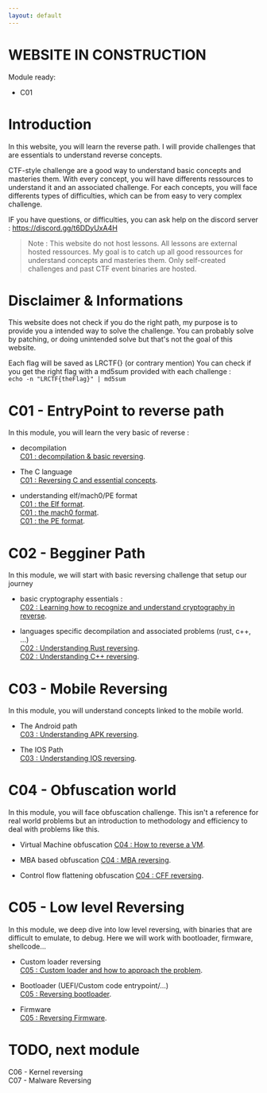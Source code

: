 ```yaml
---
layout: default
---
```


# WEBSITE IN CONSTRUCTION
Module ready:
- C01

# Introduction

In this website, you will learn the reverse path.
I will provide challenges that are essentials to understand reverse concepts. 

CTF-style challenge are a good way to understand basic concepts and masteries them. 
With every concept, you will have differents ressources to understand it and an associated challenge.
For each concepts, you will face differents types of difficulties, which can be from easy to very complex challenge.

IF you have questions, or difficulties, you can ask help on the discord server : https://discord.gg/t6DDyUxA4H

> Note : This website do not host lessons. All lessons are external hosted ressources. My goal is to catch up all good ressources for understand concepts and masteries them.
Only self-created challenges and past CTF event binaries are hosted.

# Disclaimer & Informations

This website does not check if you do the right path, my purpose is to provide you a intended way to solve the challenge. You can probably solve by patching, or doing unintended solve but that's not the goal of this website.

Each flag will be saved as LRCTF{} (or contrary mention)
You can check if you get the right flag with a md5sum provided with each challenge :   
`echo -n "LRCTF{theFlag}" | md5sum`

# C01 - EntryPoint to reverse path

In this module, you will learn the very basic of reverse : 

- decompilation  
[C01 : decompilation & basic reversing](./pages/C01/introduction.md).
- The C language  
[C01 : Reversing C and essential concepts](./pages/C01/c.md).

- understanding elf/mach0/PE format  
[C01 : the Elf format](./pages/C01/elf.md).  
[C01 : the mach0 format](./pages/C01/mach0.md).  
[C01 : the PE format](./pages/C01/pe.md).  

# C02 - Begginer Path

In this module, we will start with basic reversing challenge that setup our journey

- basic cryptography essentials :   
[C02 : Learning how to recognize and understand cryptography in reverse](./pages/C02/crypto-intro.md).


- languages specific decompilation and associated problems (rust, c++, ...)  
[C02 : Understanding Rust reversing](./pages/C02/rust.md).  
[C02 : Understanding C++ reversing](./pages/C02/c++.md).


# C03 - Mobile Reversing

In this module, you will understand concepts linked to the mobile world.

- The Android path  
[C03 : Understanding APK reversing](./pages/C03/apk.md).

- The IOS Path  
[C03 : Understanding IOS reversing](./pages/C03/ios.md).

# C04 - Obfuscation world

In this module, you will face obfuscation challenge. This isn't a reference for real world problems but an introduction to methodology and efficiency to deal with problems like this.

- Virtual Machine obfuscation
[C04 : How to reverse a VM](./pages/C04/vm.md).

- MBA based obfuscation
[C04 : MBA reversing](./pages/C04/mba.md).

- Control flow flattening obfuscation
[C04 : CFF reversing](./pages/C04/cff.md).


# C05 - Low level Reversing

In this module, we deep dive into low level reversing, with binaries that are difficult to emulate, to debug. Here we will work with bootloader, firmware, shellcode...

- Custom loader reversing   
[C05 : Custom loader and how to approach the problem](./pages/C05/custom-loader.md).

- Bootloader (UEFI/Custom code entrypoint/...)  
[C05 : Reversing bootloader](./pages/C05/bootloader.md).

- Firmware  
[C05 : Reversing Firmware](./pages/C05/firmware.md).


# TODO, next module

C06 - Kernel reversing  
C07 - Malware Reversing